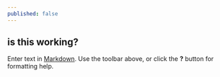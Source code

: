 ```yaml
---
published: false
---
```

## is this working?

Enter text in [Markdown](http://daringfireball.net/projects/markdown/). Use the toolbar above, or click the **?** button for formatting help.
